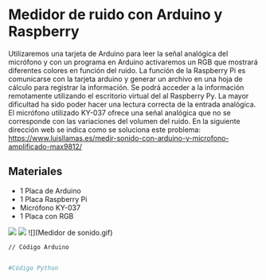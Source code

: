 # Medidor de ruido con Arduino y Raspberry 

Utilizaremos una tarjeta de Arduino para leer la señal analógica del micrófono y con un programa en Arduino activaremos un RGB que mostrará diferentes colores en función del ruido.
La función de la Raspberry Pi es comunicarse con la tarjeta arduino y generar un archivo en una hoja de cálculo para registrar la información.
Se podrá acceder a la información remotamente utilizando el escritorio virtual del al Raspberry Py.
La mayor dificultad ha sido poder hacer una lectura correcta de la entrada analógica. El micrófono utilizado KY-037 ofrece una señal analógica que no se corresponde con las variaciones del volumen del ruido. En la siguiente dirección web se indica como se soluciona este problema:
https://www.luisllamas.es/medir-sonido-con-arduino-y-microfono-amplificado-max9812/

## Materiales

- 1 Placa de Arduino
- 1 Placa Raspberry Pi
- Micrófono KY-037
- 1 Placa con RGB



![](Arduino_Raspberry.jpg)
![](Arduino_RGB_KY037.jpg)
![](Medidor de sonido.gif)



```arduino
// Código Arduino


```


```python
#Código Python


```
